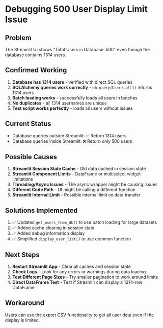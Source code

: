 # Debugging 500 User Display Limit Issue

## Problem
The Streamlit UI shows "Total Users in Database: 500" even though the database contains 1314 users.

## Confirmed Working
1. **Database has 1314 users** - verified with direct SQL queries
2. **SQLAlchemy queries work correctly** - `db.query(User).all()` returns 1314 users
3. **Batch loading works** - successfully loads all users in batches
4. **No duplicates** - all 1314 usernames are unique
5. **Test script works perfectly** - loads all users without issues

## Current Status
- Database queries outside Streamlit: ✅ Return 1314 users
- Database queries inside Streamlit: ❌ Return only 500 users

## Possible Causes
1. **Streamlit Session State Cache** - Old data cached in session state
2. **Streamlit Component Limits** - DataFrame or multiselect widget limitations
3. **Threading/Async Issues** - The async wrapper might be causing issues
4. **Different Code Path** - UI might be calling a different function
5. **Streamlit Internal Limit** - Possible internal limit on data transfer

## Solutions Implemented
1. ✅ Updated `get_users_from_db()` to use batch loading for large datasets
2. ✅ Added cache clearing in session state
3. ✅ Added debug information display
4. ✅ Simplified `display_user_list()` to use common function

## Next Steps
1. **Restart Streamlit App** - Clear all caches and session state
2. **Check Logs** - Look for any errors or warnings during data loading
3. **Test Different Page Sizes** - Try smaller pagination to work around limits
4. **Direct DataFrame Test** - Test if Streamlit can display a 1314-row DataFrame

## Workaround
Users can use the export CSV functionality to get all user data even if the display is limited. 